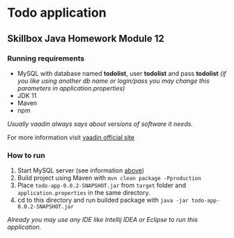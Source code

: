 # Todo application
## Skillbox Java Homework Module 12

### Running requirements
- MySQL with database named **todolist**, user **todolist** and pass **todolist** *(if you like using another db name or login/pass you may change this parameters in application.properties)*
- JDK 11
- Maven
- npm

*Usually vaadin always says about versions of software it needs.*

For more information visit [vaadin official site](https://vaadin.com)

### How to run
1. Start MySQL server (see information [above](#running-requirements))
1. Build project using Maven with `mvn clean package -Pproduction`
1. Place `todo-app-0.0.2-SNAPSHOT.jar` from `target` folder and `application.properties` in the same directory.
1. cd to this directory and run builded package with `java -jar todo-app-0.0.2-SNAPSHOT.jar`

*Already you may use any IDE like Intellij IDEA or Eclipse to run this application.*

